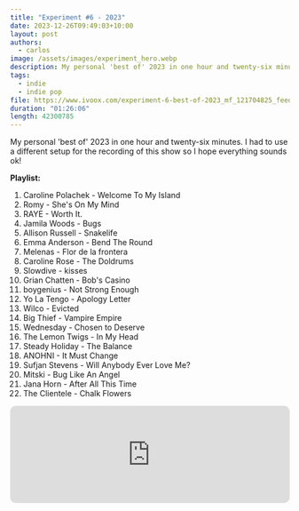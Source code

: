 ```yaml
---
title: "Experiment #6 - 2023"
date: 2023-12-26T09:49:03+10:00
layout: post
authors:
  - carlos
image: /assets/images/experiment_hero.webp
description: My personal 'best of' 2023 in one hour and twenty-six minutes. I had to use a different setup for the recording of this show so I hope everything sounds ok!
tags:
  - indie
  - indie pop
file: https://www.ivoox.com/experiment-6-best-of-2023_mf_121704825_feed_1.mp3
duration: "01:26:06"
length: 42300785
---
```

My personal 'best of' 2023 in one hour and twenty-six minutes. I had to use a different setup for the recording of this show so I hope everything sounds ok!
<!--more-->

**Playlist:**

1.	Caroline Polachek - Welcome To My Island
2.	Romy - She's On My Mind
3.	RAYE - Worth It.
4.	Jamila Woods - Bugs
5.	Allison Russell - Snakelife
6.	Emma Anderson - Bend The Round
7.	Melenas - Flor de la frontera
8.	Caroline Rose - The Doldrums
9.	Slowdive - kisses
10.	Grian Chatten - Bob's Casino
11.	boygenius - Not Strong Enough
12.	Yo La Tengo - Apology Letter
13.	Wilco - Evicted
14.	Big Thief - Vampire Empire
15.	Wednesday - Chosen to Deserve
16.	The Lemon Twigs - In My Head
17.	Steady Holiday - The Balance
18.	ANOHNI - It Must Change
19.	Sufjan Stevens - Will Anybody Ever Love Me?
20.	Mitski - Bug Like An Angel
21.	Jana Horn - After All This Time
22.	The Clientele - Chalk Flowers

<iframe allow="autoplay *; encrypted-media *; fullscreen *; clipboard-write" frameborder="0" height="175" style="width:100%;max-width:660px;overflow:hidden;border-radius:10px;" sandbox="allow-forms allow-popups allow-same-origin allow-scripts allow-storage-access-by-user-activation allow-top-navigation-by-user-activation" src="https://embed.podcasts.apple.com/us/podcast/experiment-6-best-of-2023/id1705297692?i=1000639753350"></iframe>
